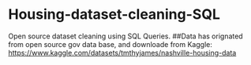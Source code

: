 # Housing-dataset-cleaning-SQL
Open source dataset cleaning using SQL Queries.
##Data has orignated from open source gov data base, and downloade from Kaggle: https://www.kaggle.com/datasets/tmthyjames/nashville-housing-data
